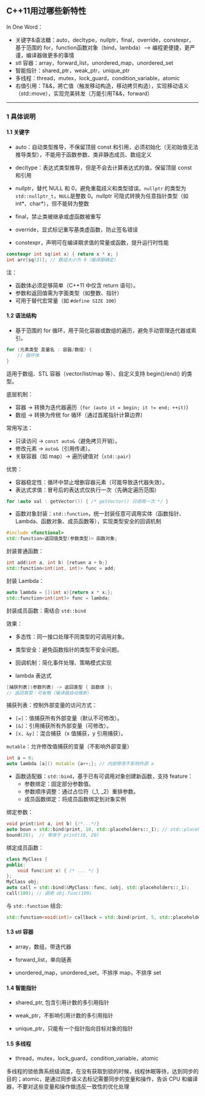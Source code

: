 ## C++11用过哪些新特性

In One Word：

* 关键字&语法糖：auto，decltype，nullptr，final，override，constexpr，基于范围的 for，function函数对象（bind，lambda）--> 编程更便捷，更严谨，编译器做更多的事情
* stl 容器：array，forward_list，unordered_map，unordered_set
* 智能指针：shared_ptr，weak_ptr，unique_ptr
* 多线程：thread，mutex，lock_guard，condition_variable，atomic
* 右值引用：T&&，將亡值（触发移动构造，移动拷贝构造），实现移动语义（std::move），实现完美转发（万能引用T&&，forward）



----------

### 1 具体说明

#### 1.1 关键字

* auto：自动类型推导，不保留顶层 const 和引用，必须初始化（无初始值无法推导类型），不能用于函数参数、类非静态成员、数组定义

* decltype：表达式类型推导​，但是不会去计算表达式的值，保留顶层 const 和引用

* nullptr，替代 NULL 和 0，避免重载歧义和类型错误。`nullptr` 的类型为 `std::nullptr_t`，`NULL`是整数 0。nullptr 可隐式转换为任意指针类型（如 int*、char*），但不能转为整数

* final，禁止类被继承或虚函数被重写

* override，显式标记重写基类虚函数，防止签名错误

* constexpr，声明可在编译期求值的常量或函数，提升运行时性能

```cpp
constexpr int sq(int x) { return x * x; }
int arr[sq(3)]; // 数组大小为 9（编译期确定）
```

注：
  * 函数体必须足够简单（C++11 中仅含 return 语句）。
  * 参数和返回值需为字面类型（如整数、指针）
  * 可用于替代宏常量（如 `#define SIZE 100`）



#### 1.2 语法结构

* 基于范围的 for 循环，用于简化容器或数组的遍历，避免手动管理迭代器或索引。

```cpp
for (元素类型 变量名 : 容器/数组) { 
    // 循环体 
}
```

适用于数组、STL 容器（vector/list/map 等）、自定义支持 begin()/end() 的类型。

底层机制：

  * 容器 → 转换为迭代器遍历（`for (auto it = begin; it != end; ++it)`）
  * 数组 → 转换为传统 for 循环（通过首尾指针计算边界）


常用写法：

  * 只读访问 → `const auto&`（避免拷贝开销）。
  * 修改元素 → `auto&`（引用传递）。
  * 关联容器（如 map）→ 遍历键值对（`std::pair`）


优势：

  * 容器稳定性​​：循环中禁止增删容器元素（可能导致迭代器失效）。
  * ​​表达式求值​​：冒号后的表达式​​仅执行一次​​（先确定遍历范围）

  ```cpp
  for (auto val : getVector()) { /* getVector() 只调用一次 */ }
  ```



* 函数对象封装：`std::function`，统一封装任意可调用实体（函数指针、Lambda、函数对象、成员函数等），实现类型安全的回调机制

```cpp
#include <functional>
std::function<返回值类型(参数类型)> 函数对象;
```

​​封装普通函数​​：

```cpp
int add(int a, int b) {retuen a + b;}
std::function<int(int, int)> func = add;
```


封装 Lambda​​：

```cpp
auto lambda = [](int x){return x * x;};
std::function<int(int)> func = lambda;
```


​​封装成员函数​​：需结合 `std::bind`


效果：

  * 多态性​​：同一接口处理不同类型的可调用对象。
  * ​​类型安全​​：避免函数指针的类型不安全问题。
  * ​​回调机制​​：简化事件处理、策略模式实现



* lambda 表达式

```cpp
[捕获列表](参数列表) -> 返回类型 { 函数体 };
// 返回类型​​：可省略（编译器自动推断）
```

捕获列表​​：控制外部变量的访问方式：
  * `[=]`：值捕获所有外部变量（默认不可修改）。
  * `[&]`：引用捕获所有外部变量（可修改）。
  * `[x, &y]`：混合捕获（x 值捕获，y 引用捕获）。

`​​mutable​​`：允许修改值捕获的变量（不影响外部变量）

```cpp
int a = 0;
auto lambda [a]() mutable {a++;}; // 内部修改不影响外部 a
```


* 函数适配器：`std::bind`，基于已有可调用对象创建新函数，支持 feature：
  * ​​参数绑定​​：固定部分参数值。
  * ​​参数顺序调整​​：通过占位符（_1, _2）重排参数。
  * ​​成员函数绑定​​：将成员函数绑定到对象实例


绑定参数：

```cpp
void print(int a, int b) {/*...*/}
auto boun = std::bind(print, 10, std::placeholders::_1); // std::placeholders::_1 对应第一个参数，需与目标函数参数顺序匹配
bound(20);  // 等效于 print(10, 20)
```


​​绑定成员函数​​：

```cpp
class MyClass {
public:
    void func(int x) { /* ... */ }
};
MyClass obj;
auto call = std::bind(&MyClass::func, &obj, std::placeholders::_1);
call(100); // 调用 obj.func(100)
```


与 `std::function` 结合​:

```cpp
std::function<void(int)> callback = std::bind(print, 5, std::placeholders::_1);
```





#### 1.3 stl 容器

* array，数组，带迭代器

* forward_list，单向链表

* unordered_map，unordered_set，不排序 map，不排序 set



#### 1.4 智能指针

* shared_ptr, 包含引用计数的多引用指针

* weak_ptr，不影响引用计数的多引用指针

* unique_ptr，只能有一个指针指向目标对象的指针



#### 1.5 多线程

* thread，mutex，lock_guard，condition_variable，atomic

多线程的锁依靠系统级调度，在没有获取到锁的时候，线程休眠等待，达到同步的目的；atomic，是通过同步语义去标记需要同步的变量和操作，告诉 CPU 和编译器，不要对这些变量和操作做违反一致性的优化处理
